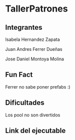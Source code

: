 # TallerPatrones

## Integrantes

Isabela Hernandez Zapata

Juan Andres Ferrer Dueñas

Jose Daniel Montoya Molina

## Fun Fact

Ferrer no sabe poner prefabs :)

## Dificultades

Los pool no son divertidos

## Link del ejecutable

